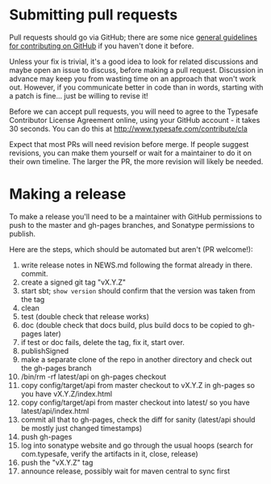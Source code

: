 # Submitting pull requests

Pull requests should go via GitHub; there are some nice
[general guidelines for contributing on GitHub](https://guides.github.com/activities/contributing-to-open-source/)
if you haven't done it before.

Unless your fix is trivial, it's a good idea to look for related
discussions and maybe open an issue to discuss, before making a
pull request. Discussion in advance may keep you from wasting time
on an approach that won't work out. However, if you communicate
better in code than in words, starting with a patch is
fine... just be willing to revise it!

Before we can accept pull requests, you will need to agree to the
Typesafe Contributor License Agreement online, using your GitHub
account - it takes 30 seconds.  You can do this at
http://www.typesafe.com/contribute/cla

Expect that most PRs will need revision before merge. If people
suggest revisions, you can make them yourself or wait for a
maintainer to do it on their own timeline. The larger the PR, the
more revision will likely be needed.

# Making a release

To make a release you'll need to be a maintainer with GitHub
permissions to push to the master and gh-pages branches, and
Sonatype permissions to publish.

Here are the steps, which should be automated but aren't (PR
welcome!):

  1. write release notes in NEWS.md following the format
     already in there. commit.
  2. create a signed git tag "vX.Y.Z"
  3. start sbt; `show version` should confirm that the version was
     taken from the tag
  4. clean
  5. test (double check that release works)
  6. doc (double check that docs build, plus build docs
     to be copied to gh-pages later)
  7. if test or doc fails, delete the tag, fix it, start over.
  8. publishSigned
  9. make a separate clone of the repo in another directory and
      check out the gh-pages branch
  10. /bin/rm -rf latest/api on gh-pages checkout
  11. copy config/target/api from master checkout to vX.Y.Z in
      gh-pages so you have vX.Y.Z/index.html
  12. copy config/target/api from master checkout into latest/
      so you have latest/api/index.html
  13. commit all that to gh-pages, check the diff for sanity
      (latest/api should be mostly just changed timestamps)
  14. push gh-pages
  15. log into sonatype website and go through the usual hoops
      (search for com.typesafe, verify the artifacts in it, close,
      release)
  16. push the "vX.Y.Z" tag
  17. announce release, possibly wait for maven central to sync
      first
